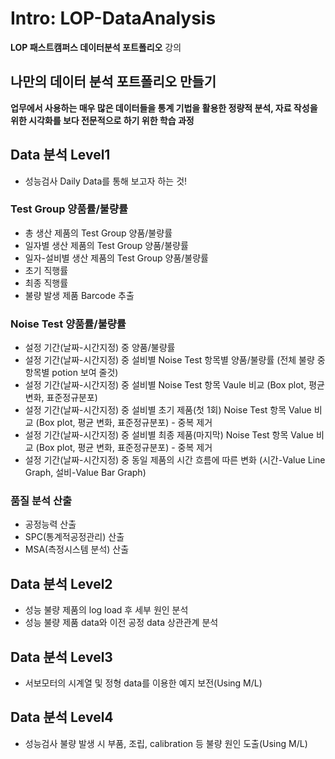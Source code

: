 # Intro: LOP-DataAnalysis
**LOP 패스트캠퍼스 데이터분석 포트폴리오** 강의

## 나만의 데이터 분석 포트폴리오 만들기
**업무에서 사용하는 매우 많은 데이터들을 통계 기법을 활용한 정량적 분석, 자료 작성을 위한 시각화를 보다 전문적으로 하기 위한 학습 과정**

## Data 분석 Level1
- 성능검사 Daily Data를 통해 보고자 하는 것!

### Test Group 양품률/불량률
- 총 생산 제품의 Test Group 양품/불량률
- 일자별 생산 제품의 Test Group 양품/불량률
- 일자-설비별 생산 제품의 Test Group 양품/불량률
- 초기 직행률
- 최종 직행률
- 불량 발생 제품 Barcode 추출

### Noise Test 양품률/불량률
- 설정 기간(날짜-시간지정) 중 양품/불량률
- 설정 기간(날짜-시간지정) 중 설비별 Noise Test 항목별 양품/불량률 (전체 불량 중 항목별 potion 보여 줄것)
- 설정 기간(날짜-시간지정) 중 설비별 Noise Test 항목 Vaule 비교 (Box plot, 평균 변화, 표준정규분포)
- 설정 기간(날짜-시간지정) 중 설비별 초기 제품(첫 1회) Noise Test 항목 Value 비교 (Box plot, 평균 변화, 표준정규분포) - 중복 제거
- 설정 기간(날짜-시간지정) 중 설비별 최종 제품(마지막) Noise Test 항목 Value 비교 (Box plot, 평균 변화, 표준정규분포) - 중복 제거
- 설정 기간(날짜-시간지정) 중 동일 제품의 시간 흐름에 따른 변화 (시간-Value Line Graph, 설비-Value Bar Graph)

### 품질 분석 산출
- 공정능력 산출
- SPC(통계적공정관리) 산출
- MSA(측정시스템 분석) 산출

## Data 분석 Level2
- 성능 불량 제품의 log load 후 세부 원인 분석
- 성능 불량 제품 data와 이전 공정 data 상관관계 분석

## Data 분석 Level3
- 서보모터의 시계열 및 정형 data를 이용한 예지 보전(Using M/L)

## Data 분석 Level4
- 성능검사 불량 발생 시 부품, 조립, calibration 등 불량 원인 도출(Using M/L)
